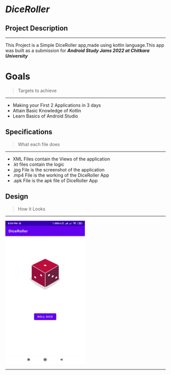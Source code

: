 # ***DiceRoller***
## **Project Description**

---

This Project is a Simple DiceRoller app,made using kotlin language.This app was built as a submission for ***Android Study Jams 2022 at Chitkara University***

# Goals

> Targets to achieve

---

- Making your First 2 Applications in 3 days
- Attain Basic Knowledge of Kotlin
- Learn Basics of Android Studio

## Specifications

> What each file does

---

- XML Files contain the Views of the application
- .kt files contain the logic
- .jpg File is the screenshot of the application
- .mp4 File is the working of the DiceRoller App
- .apk File is the apk file of DiceRoller App
## Design

> How it Looks

---

<img src="2110991896-Guransh-DiceRoller.jpg" width="250" height="450"/>

---

